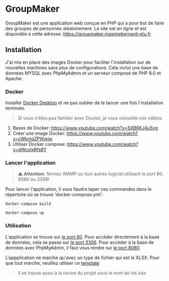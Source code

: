 # GroupMaker

GroupMaker est une application web conçue en PHP qui a pour but de faire des groupes de personnes aléatoirement.
Le site est en ligne et est disponible à cette adresse: https://groupmaker.maximebernard-etu.fr

## Installation

J'ai mis en place des images Docker pour faciliter l'installation sur de nouvelles machines sans plus de configurations.
Cela inclut une base de données MYSQL avec PhpMyAdmin et un serveur composé de PHP 8.0 et Apache.

### Docker

Installer [Docker Desktop](https://www.docker.com/products/docker-desktop) et ne pas oublier de le lancer une fois l'installation terminée.

> Si vous n'êtes pas familier avec Docker, je vous conseille ces vidéos:

1. Bases de Docker: https://www.youtube.com/watch?v=SXB6KJ4u5vg
2. Créer une image Docker: https://www.youtube.com/watch?v=cWkmqZPWwiw
3. Utiliser Docker compose: https://www.youtube.com/watch?v=dWcoIxRfs8Y

### Lancer l'application

> :warning: **Attention**: fermez WAMP ou tout autres logiciel utilisant le port 80, 8080 ou 3306!

Pour lancer l'application, il vous faudra taper ces commandes dans le répertoire où se trouve 'docker-compose.yml':
```
docker-compose build
```
```
docker-compose up
```

### Utilisation

L'application se trouve sur [le port 80](http://localhost:80).
Pour accéder directement à la base de données, cela se passe sur [le port 3306](http://localhost:3306).
Pour accéder à la base de données avec PhpMyAdmin, il faut vous rendre sur [le port 8080](http://localhost:8080).

L'appplication ne marche qu'avec un type de fichier qui est le XLSX. Pour que tout marche, 
veuillez utiliser ce [template](https://drive.google.com/file/d/1yrEBeDg6ypIsj1i8ccbXeVn_YEbebCZF/view?usp=sharing)

>Il se trouve aussi à la racine du projet sous le nom de list.xlsx